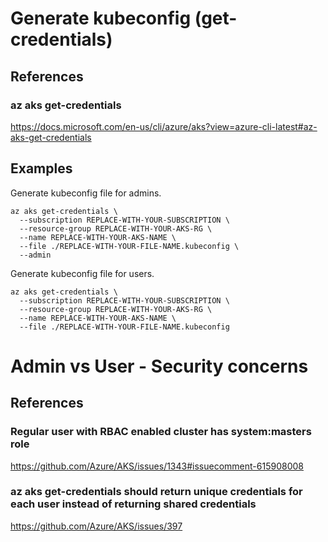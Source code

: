 # Generate kubeconfig (get-credentials)

## References

### az aks get-credentials

https://docs.microsoft.com/en-us/cli/azure/aks?view=azure-cli-latest#az-aks-get-credentials

## Examples

Generate kubeconfig file for admins.

```
az aks get-credentials \
  --subscription REPLACE-WITH-YOUR-SUBSCRIPTION \
  --resource-group REPLACE-WITH-YOUR-AKS-RG \
  --name REPLACE-WITH-YOUR-AKS-NAME \
  --file ./REPLACE-WITH-YOUR-FILE-NAME.kubeconfig \
  --admin
```

Generate kubeconfig file for users.

```
az aks get-credentials \
  --subscription REPLACE-WITH-YOUR-SUBSCRIPTION \
  --resource-group REPLACE-WITH-YOUR-AKS-RG \
  --name REPLACE-WITH-YOUR-AKS-NAME \
  --file ./REPLACE-WITH-YOUR-FILE-NAME.kubeconfig
```

# Admin vs User - Security concerns

## References

### Regular user with RBAC enabled cluster has system:masters role

https://github.com/Azure/AKS/issues/1343#issuecomment-615908008

### az aks get-credentials should return unique credentials for each user instead of returning shared credentials

https://github.com/Azure/AKS/issues/397